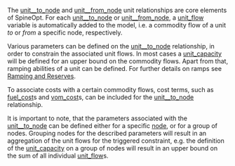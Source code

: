 The [unit\_\_to\_node](@ref) and [unit\_\_from\_node](@ref) unit relationships are core elements of SpineOpt.
For each [unit\_\_to\_node](@ref) or [unit\_\_from\_node](@ref), a [unit\_flow](@ref) variable is automatically
added to the model, i.e.
a commodity flow of a unit *to* or *from* a specific node, respectively.

Various parameters can be defined on the [unit\_\_to\_node](@ref) relationship, in order to
constrain the associated unit flows. In most cases a [unit\_capacity](@ref) will be defined for
an upper bound on the commodity flows. Apart from that, ramping abilities of a unit can be
defined. For further details on ramps see [Ramping and Reserves](@ref).

To associate costs with a certain commodity flows, cost terms, such as [fuel\_cost](@ref)s and [vom\_cost](@ref)s,
can be included for the [unit\_\_to\_node](@ref) relationship.

It is important to note, that the parameters associated with the [unit\_\_to\_node](@ref) can be defined either
for a specific [node](@ref), or for a group of nodes. Grouping nodes for the described parameters will result
in an aggregation of the unit flows for the triggered constraint, e.g. the definition of the [unit\_capacity](@ref)
on a group of nodes will result in an upper bound on the sum of all individual [unit\_flow](@ref)s.
